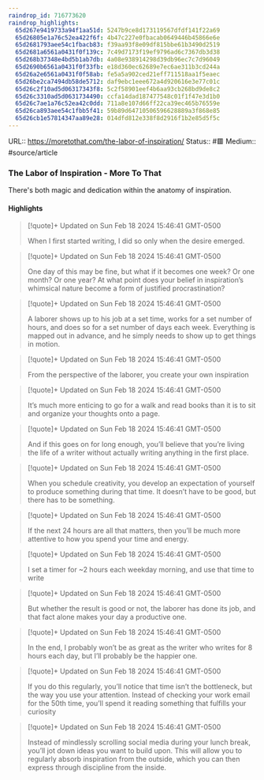 ```yaml
---
raindrop_id: 716773620
raindrop_highlights:
  65d267e9419733a94f1aa51d: 5247b9ce8d173119567dfdf141f22a69
  65d26805e1a76c52ea422f6f: 4b47c227e0fbacab0649446b45866e6e
  65d2681793aee54c1fbacb83: f39aa93f8e09df815bbe61b3490d2519
  65d2681a6561a0431f0f139c: 7c49d7173f19ef9796ad6c7367db3d38
  65d268b37348e4bd5b1ab7db: 4a08e938914298d39db96ec7c7d96049
  65d2690b6561a0431f0f33fb: e18d360ec62689e7ec6ae311b3cd244a
  65d26a2e6561a0431f0f58ab: fe5a5a902ced21eff711518aa1f5eaec
  65d26be2ca7494db58de5712: daf9ebc1eee672a4d920616e3e77c01c
  65d26c2f10ad5d06317343f8: 5c2f58901eef4b6aa93cb268bd9de8c2
  65d26c3310ad5d0631734490: ccfa14dad187477548c01f1f47e3d1b0
  65d26c7ae1a76c52ea42c0dd: 711a8e107d66ff22ca39ec465b76559e
  65d26ca893aee54c1fbb5f41: 59b89d64710506596628889a3f868e85
  65d26cb1e57814347aa89e28: 014dfd812e338f8d2916f1b2e85d5f5c
---
```


URL:: https://moretothat.com/the-labor-of-inspiration/
Status:: #🟥
Medium:: #source/article


### The Labor of Inspiration - More To That

There&#39;s both magic and dedication within the anatomy of inspiration.

#### Highlights

> [!quote]+ Updated on Sun Feb 18 2024 15:46:41 GMT-0500
>
> When I first started writing, I did so only when the desire emerged.

> [!quote]+ Updated on Sun Feb 18 2024 15:46:41 GMT-0500
>
> One day of this may be fine, but what if it becomes one week? Or one month? Or one year? At what point does your belief in inspiration’s whimsical nature become a form of justified procrastination?

> [!quote]+ Updated on Sun Feb 18 2024 15:46:41 GMT-0500
>
> A laborer shows up to his job at a set time, works for a set number of hours, and does so for a set number of days each week. Everything is mapped out in advance, and he simply needs to show up to get things in motion.

> [!quote]+ Updated on Sun Feb 18 2024 15:46:41 GMT-0500
>
> From the perspective of the laborer, you create your own inspiration

> [!quote]+ Updated on Sun Feb 18 2024 15:46:41 GMT-0500
>
> It’s much more enticing to go for a walk and read books than it is to sit and organize your thoughts onto a page.

> [!quote]+ Updated on Sun Feb 18 2024 15:46:41 GMT-0500
>
> And if this goes on for long enough, you’ll believe that you’re living the life of a writer without actually writing anything in the first place.

> [!quote]+ Updated on Sun Feb 18 2024 15:46:41 GMT-0500
>
> When you schedule creativity, you develop an expectation of yourself to produce something during that time. It doesn’t have to be good, but there has to be something.

> [!quote]+ Updated on Sun Feb 18 2024 15:46:41 GMT-0500
>
> If the next 24 hours are all that matters, then you’ll be much more attentive to how you spend your time and energy.

> [!quote]+ Updated on Sun Feb 18 2024 15:46:41 GMT-0500
>
> I set a timer for ~2 hours each weekday morning, and use that time to write

> [!quote]+ Updated on Sun Feb 18 2024 15:46:41 GMT-0500
>
> But whether the result is good or not, the laborer has done its job, and that fact alone makes your day a productive one.

> [!quote]+ Updated on Sun Feb 18 2024 15:46:41 GMT-0500
>
> In the end, I probably won’t be as great as the writer who writes for 8 hours each day, but I’ll probably be the happier one.

> [!quote]+ Updated on Sun Feb 18 2024 15:46:41 GMT-0500
>
> If you do this regularly, you’ll notice that time isn’t the bottleneck, but the way you use your attention. Instead of checking your work email for the 50th time, you’ll spend it reading something that fulfills your curiosity

> [!quote]+ Updated on Sun Feb 18 2024 15:46:41 GMT-0500
>
> Instead of mindlessly scrolling social media during your lunch break, you’ll jot down ideas you want to build upon. This will allow you to regularly absorb inspiration from the outside, which you can then express through discipline from the inside.
